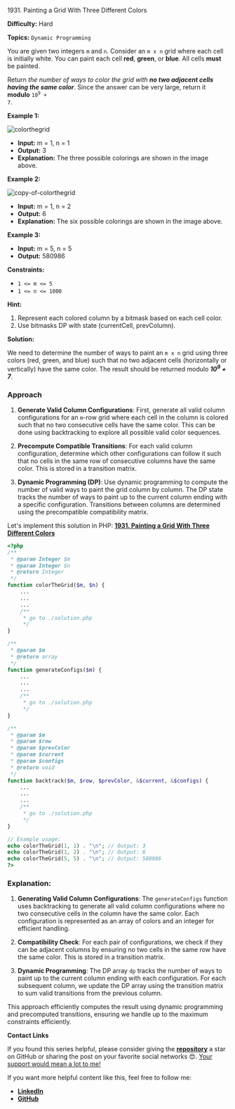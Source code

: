 1931\. Painting a Grid With Three Different Colors

**Difficulty:** Hard

**Topics:** `Dynamic Programming`

You are given two integers `m` and `n`. Consider an `m x n` grid where each cell is initially white. You can paint each cell **red**, **green**, or **blue**. All cells **must** be painted.

Return _the number of ways to color the grid with **no two adjacent cells having the same color**_. Since the answer can be very large, return it **modulo** <code>10<sup>9</sup> + 7</code>.

**Example 1:**

![colorthegrid](https://assets.leetcode.com/uploads/2021/06/22/colorthegrid.png)

- **Input:** m = 1, n = 1
- **Output:** 3
- **Explanation:** The three possible colorings are shown in the image above.

**Example 2:**

![copy-of-colorthegrid](https://assets.leetcode.com/uploads/2021/06/22/copy-of-colorthegrid.png)

- **Input:** m = 1, n = 2
- **Output:** 6
- **Explanation:** The six possible colorings are shown in the image above.


**Example 3:**

- **Input:** m = 5, n = 5
- **Output:** 580986



**Constraints:**

- `1 <= m <= 5`
- `1 <= n <= 1000`


**Hint:**
1. Represent each colored column by a bitmask based on each cell color.
2. Use bitmasks DP with state (currentCell, prevColumn).



**Solution:**

We need to determine the number of ways to paint an `m x n` grid using three colors (red, green, and blue) such that no two adjacent cells (horizontally or vertically) have the same color. The result should be returned modulo _**10<sup>9</sup> + 7**_.

### Approach
1. **Generate Valid Column Configurations**: First, generate all valid column configurations for an `m`-row grid where each cell in the column is colored such that no two consecutive cells have the same color. This can be done using backtracking to explore all possible valid color sequences.

2. **Precompute Compatible Transitions**: For each valid column configuration, determine which other configurations can follow it such that no cells in the same row of consecutive columns have the same color. This is stored in a transition matrix.

3. **Dynamic Programming (DP)**: Use dynamic programming to compute the number of valid ways to paint the grid column by column. The DP state tracks the number of ways to paint up to the current column ending with a specific configuration. Transitions between columns are determined using the precompatible compatibility matrix.

Let's implement this solution in PHP: **[1931. Painting a Grid With Three Different Colors](https://github.com/mah-shamim/leet-code-in-php/tree/main/algorithms/001931-painting-a-grid-with-three-different-colors/solution.php)**

```php
<?php
/**
 * @param Integer $m
 * @param Integer $n
 * @return Integer
 */
function colorTheGrid($m, $n) {
    ...
    ...
    ...
    /**
     * go to ./solution.php
     */
}

/**
 * @param $m
 * @return array
 */
function generateConfigs($m) {
    ...
    ...
    ...
    /**
     * go to ./solution.php
     */
}

/**
 * @param $m
 * @param $row
 * @param $prevColor
 * @param $current
 * @param $configs
 * @return void
 */
function backtrack($m, $row, $prevColor, &$current, &$configs) {
    ...
    ...
    ...
    /**
     * go to ./solution.php
     */
}

// Example usage:
echo colorTheGrid(1, 1) . "\n"; // Output: 3
echo colorTheGrid(1, 2) . "\n"; // Output: 6
echo colorTheGrid(5, 5) . "\n"; // Output: 580986
?>
```

### Explanation:

1. **Generating Valid Column Configurations**: The `generateConfigs` function uses backtracking to generate all valid column configurations where no two consecutive cells in the column have the same color. Each configuration is represented as an array of colors and an integer for efficient handling.

2. **Compatibility Check**: For each pair of configurations, we check if they can be adjacent columns by ensuring no two cells in the same row have the same color. This is stored in a transition matrix.

3. **Dynamic Programming**: The DP array `dp` tracks the number of ways to paint up to the current column ending with each configuration. For each subsequent column, we update the DP array using the transition matrix to sum valid transitions from the previous column.

This approach efficiently computes the result using dynamic programming and precomputed transitions, ensuring we handle up to the maximum constraints efficiently.

**Contact Links**

If you found this series helpful, please consider giving the **[repository](https://github.com/mah-shamim/leet-code-in-php)** a star on GitHub or sharing the post on your favorite social networks 😍. [Your support would mean a lot to me!](https://isolatedcompliments.com/v09uayg6h?key=a647d02f1aafcddaf10536d7cd00bd7c)

If you want more helpful content like this, feel free to follow me:

- **[LinkedIn](https://www.linkedin.com/in/arifulhaque/)**
- **[GitHub](https://github.com/mah-shamim)**